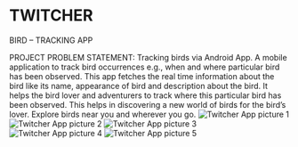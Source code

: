 <h1>TWITCHER</h1>

BIRD – TRACKING APP

PROJECT PROBLEM STATEMENT:
Tracking birds via Android App. A mobile application to track bird occurrences e.g., when and where particular bird has been observed. This app fetches the real time information about the bird like its name, appearance of bird and description about the bird. It helps the bird lover and adventurers to track where this particular bird has been observed. This helps in discovering a new world of birds for the bird’s lover. Explore birds near you and wherever you go. 
![Twitcher App picture 1](https://user-images.githubusercontent.com/104303875/169365279-c7e7c138-fcc5-4440-b1aa-aaceab86f4da.jpeg)
![Twitcher App picture 2](https://user-images.githubusercontent.com/104303875/169365318-76210263-c4f0-4607-be5e-5959dd88a43e.jpeg)
![Twitcher App picture 3](https://user-images.githubusercontent.com/104303875/169365360-51a117c8-0744-4d7b-9940-d45b0941a69b.jpeg)
![Twitcher App picture 4](https://user-images.githubusercontent.com/104303875/169365574-d7c4f561-46c1-4880-a281-0f0391e918c6.jpeg)
![Twitcher App picture 5](https://user-images.githubusercontent.com/104303875/169365616-0badb725-d750-43ea-8c65-1dc6a009088c.jpeg)
